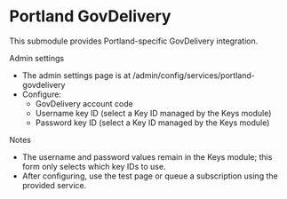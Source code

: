 Portland GovDelivery
====================

This submodule provides Portland-specific GovDelivery integration.

Admin settings
- The admin settings page is at /admin/config/services/portland-govdelivery
- Configure:
  - GovDelivery account code
  - Username key ID (select a Key ID managed by the Keys module)
  - Password key ID (select a Key ID managed by the Keys module)

Notes
- The username and password values remain in the Keys module; this form only selects which key IDs to use.
- After configuring, use the test page or queue a subscription using the provided service.
